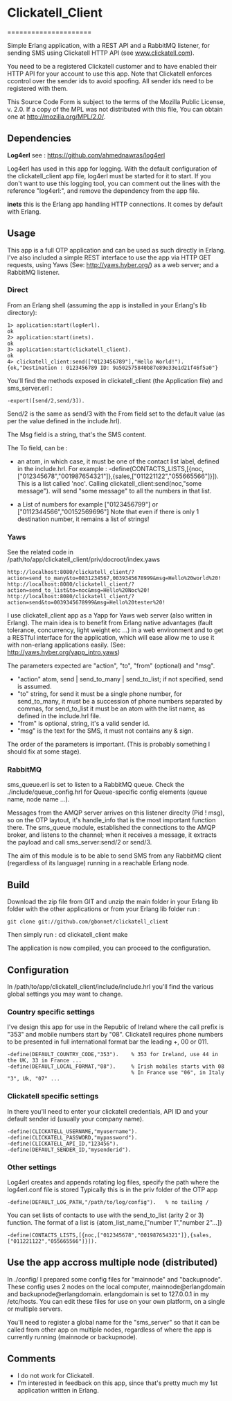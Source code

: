 # Clickatell_Client #
=====================

Simple Erlang application, with a REST API and a RabbitMQ listener, for sending SMS using Clickatell HTTP API (see www.clickatell.com).

You need to be a registered Clickatell customer and to have enabled their HTTP API for your account to use this app. Note that Clickatell enforces ccontrol over the sender ids to avoid spoofing. All sender ids need to be registered with them.

This Source Code Form is subject to the terms of the Mozilla Public License, v. 2.0. If a copy of the MPL was not distributed with this file, You can obtain one at http://mozilla.org/MPL/2.0/.


## Dependencies ##

**Log4erl** see : https://github.com/ahmednawras/log4erl

Log4erl has used in this app for logging. With the default configuration of the clickatell_client app file, log4erl must be started for it to start. If you don't want to use this logging tool, you can comment out the lines with the reference "log4erl:", and remove the dependency from the app file.

**inets** this is the Erlang app handling HTTP connections. It comes by default with Erlang.


## Usage ##

This app is a full OTP application and can be used as such directly in Erlang. I've also included a simple REST interface to use the app via HTTP GET requests, using Yaws (See: http://yaws.hyber.org/) as a web server; and a RabbitMQ listener.

### Direct ###

From an Erlang shell (assuming the app is installed in your Erlang's lib directory):

    1> application:start(log4erl).
    ok
    2> application:start(inets).
    ok
    3> application:start(clickatell_client).
    ok
    4> clickatell_client:send(["0123456789"],"Hello World!").
    {ok,"Destination : 0123456789 ID: 9a502575840b87e89e33e1d21f46f5a0"}


You'll find the methods exposed in clickatell_client (the Application file) and sms_server.erl :

    -export([send/2,send/3]).

Send/2 is the same as send/3 with the From field set to the default value (as per the value defined in the include.hrl).

The Msg field is a string, that's the SMS content.

The To field, can be :

 - an atom, in which case, it must be one of the contact list label, defined in the include.hrl. For example :
    -define(CONTACTS_LISTS,[{noc,["012345678","001987654321"]},{sales,["011221122","055665566"]}]).
This is a list called 'noc'. Calling clickatell_client:send(noc,"some message"). will send "some message" to all the numbers in that list.

 - a List of numbers for example ["0123456799"] or ["0112344566","00152569696"]
Note that even if there is only 1 destination number, it remains a list of strings!


### Yaws ###

See the related code in /path/to/app/clickatell_client/priv/docroot/index.yaws

    http://localhost:8080/clickatell_client/?action=send_to_many&to=0831234567,0039345678999&msg=Hello%20world%20!
    http://localhost:8080/clickatell_client/?action=send_to_list&to=noc&msg=Hello%20Noc%20!
    http://localhost:8080/clickatell_client/?action=send&to=0039345678999&msg=Hello%20tester%20!

I use clickatell_client app as a Yapp for Yaws web server (also written in Erlang). The main idea is to benefit from Erlang native advantages (fault tolerance, concurrency, light weight etc ...) in a web environment and to get a RESTful interface for the application, which will ease allow me to use it with non-erlang applications easily. (See: http://yaws.hyber.org/yapp_intro.yaws)


The parameters expected are "action", "to", "from" (optional) and "msg".
- "action" atom, send | send_to_many | send_to_list; if not specified, send is assumed.
- "to" string, for send it must be a single phone number, for send_to_many, it must be a succession of phone numbers separated by commas, for send_to_list it must be an atom with the list name, as defined in the include.hrl file.
- "from" is optional, string, it's a valid sender id.
- "msg" is the text for the SMS, it must not contains any & sign.

The order of the parameters is important. (This is probably something I should fix at some stage).


### RabbitMQ ###

sms_queue.erl is set to listen to a RabbitMQ queue. Check the ./include/queue_config.hrl for Queue-specific config elements (queue name, node name ...).

Messages from the AMQP server arrives on this listener direclty (Pid ! msg), so on the OTP laytout, it's handle_info that is the most important function there. The sms_queue module, established the connections to the AMQP broker, and listens to the channel; when it receives a message, it extracts the payload and call sms_server:send/2 or send/3.

The aim of this module is to be able to send SMS from any RabbitMQ client (regardless of its language) running in a reachable Erlang node.


## Build ##

Download the zip file from GIT and unzip the main folder in your Erlang lib folder with the other applications or from your Erlang lib folder run :

    git clone git://github.com/gbonnet/clickatell_client

Then simply run :
    cd clickatell_client
    make

The application is now compiled, you can proceed to the configuration.


## Configuration ##

In /path/to/app/clickatell_client/include/include.hrl you'll find the various global settings you may want to change.

### Country specific settings ###

I've design this app for use in the Republic of Ireland where the call prefix is "353" and mobile numbers start by "08". Clickatell requires phone numbers to be presented in full international format bar the leading +, 00 or 011.

    -define(DEFAULT_COUNTRY_CODE,"353").    % 353 for Ireland, use 44 in the UK, 33 in France ...
    -define(DEFAULT_LOCAL_FORMAT,"08").     % Irish mobiles starts with 08
                                            % In France use "06", in Italy "3", Uk, "07" ...

### Clickatell specific settings ###

In there you'll need to enter your clickatell credentials, API ID and your default sender id (usually your company name).

    -define(CLICKATELL_USERNAME,"myusername").
    -define(CLICKATELL_PASSWORD,"mypassword").
    -define(CLICKATELL_API_ID,"123456").
    -define(DEFAULT_SENDER_ID,"mysenderid").


### Other settings ###

Log4erl creates and appends rotating log files, specify the path where the log4erl.conf file is stored
Typically this is in the priv folder of the OTP app

    -define(DEFAULT_LOG_PATH,"/path/to/log/config").   % no tailing /

You can set lists of contacts to use with the send_to_list (arity 2 or 3) function.
The format of a list is {atom_list_name,["number 1","number 2"...]}
    
    -define(CONTACTS_LISTS,[{noc,["012345678","001987654321"]},{sales,["011221122","055665566"]}]).


## Use the app accross multiple node (distributed) ##

In ./config/ I prepared some config files for "mainnode" and "backupnode". These config uses 2 nodes on the local computer, mainnode@erlangdomain and backupnode@erlangdomain. erlangdomain is set to 127.0.0.1 in my /etc/hosts. You can edit these files for use on your own platform, on a single or multiple servers.

You'll need to register a global name for the "sms_server" so that it can be called from other app on multiple nodes, regardless of where the app is currently running (mainnode or backupnode).


## Comments ##
 - I do not work for Clickatell.
 - I'm interested in feedback on this app, since that's pretty much my 1st application written in Erlang.



